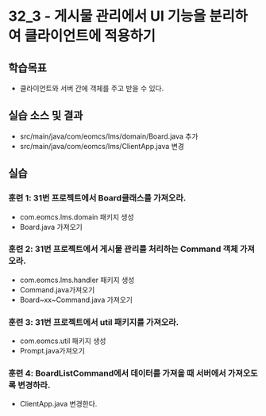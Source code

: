 # 32_3 - 게시물 관리에서 UI 기능을 분리하여 클라이언트에 적용하기

## 학습목표

- 클라이언트와 서버 간에 객체를 주고 받을 수 있다.

## 실습 소스 및 결과

- src/main/java/com/eomcs/lms/domain/Board.java 추가
- src/main/java/com/eomcs/lms/ClientApp.java 변경

## 실습  

### 훈련 1: 31번 프로젝트에서 Board클래스를 가져오라.

- com.eomcs.lms.domain 패키지 생성
- Board.java 가져오기

### 훈련 2: 31번 프로젝트에서 게시물 관리를 처리하는 Command 객체 가져오라.

- com.eomcs.lms.handler 패키지 생성
- Command.java가져오기
- Board~xx~Command.java 가져오기

### 훈련 3: 31번 프로젝트에서 util 패키지를 가져오라.

- com.eomcs.util 패키지 생성
- Prompt.java가져오기

### 훈련 4: BoardListCommand에서 데이터를 가져올 때 서버에서 가져오도록 변경하라.

- ClientApp.java 변경한다.

